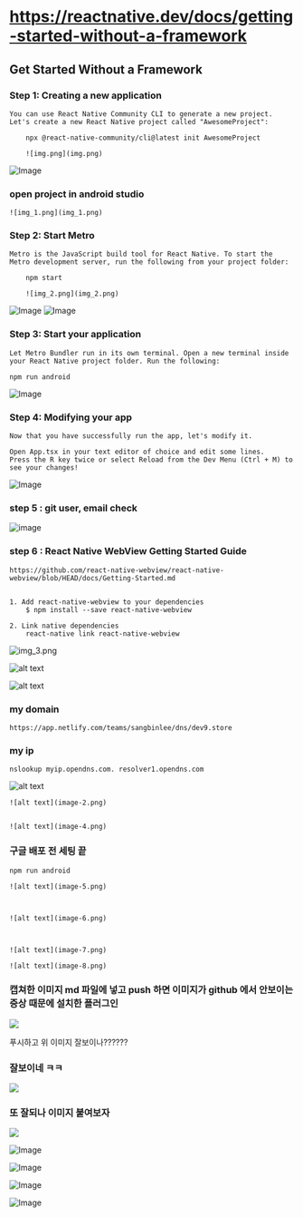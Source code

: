 

# https://reactnative.dev/docs/getting-started-without-a-framework


## Get Started Without a Framework


### Step 1: Creating a new application
    You can use React Native Community CLI to generate a new project. Let's create a new React Native project called "AwesomeProject":
    
        npx @react-native-community/cli@latest init AwesomeProject

        ![img.png](img.png)
![Image](https://github.com/user-attachments/assets/6daff251-350e-4e8e-9747-95ee81193f25)



### open project in android studio


    ![img_1.png](img_1.png)

### Step 2: Start Metro
    Metro is the JavaScript build tool for React Native. To start the Metro development server, run the following from your project folder:
    
        npm start

        ![img_2.png](img_2.png)

![Image](https://github.com/user-attachments/assets/aa7db11d-555a-4cd6-8dae-42c84a167189)
![Image](https://github.com/user-attachments/assets/c7b09e94-73c7-44dd-9a30-1a3799717f28)


### Step 3: Start your application

    Let Metro Bundler run in its own terminal. Open a new terminal inside your React Native project folder. Run the following:

    npm run android
![Image](https://github.com/user-attachments/assets/fbd43db2-435c-4bd8-88a5-6dbd999beea9)


### Step 4: Modifying your app

    
    Now that you have successfully run the app, let's modify it.
    
    Open App.tsx in your text editor of choice and edit some lines.
    Press the R key twice or select Reload from the Dev Menu (Ctrl + M) to see your changes!




![Image](https://github.com/user-attachments/assets/8eed71d8-f4e2-41ba-a951-b4fa6af2db79)




### step 5 : git user, email check
![image](https://github.com/user-attachments/assets/c5155c82-197d-418d-82e9-bb704a7e732b)



### step 6 : React Native WebView Getting Started Guide

    https://github.com/react-native-webview/react-native-webview/blob/HEAD/docs/Getting-Started.md


    1. Add react-native-webview to your dependencies
        $ npm install --save react-native-webview

    2. Link native dependencies
        react-native link react-native-webview


![img_3.png](img_3.png)




![alt text](image.png)




![alt text](image-1.png)




### my domain

    https://app.netlify.com/teams/sangbinlee/dns/dev9.store


### my ip

    nslookup myip.opendns.com. resolver1.opendns.com

![alt text](image-3.png)


    ![alt text](image-2.png)


    ![alt text](image-4.png)



### 구글 배포 전 세팅 끝

    npm run android

    ![alt text](image-5.png)



    ![alt text](image-6.png)



    ![alt text](image-7.png)

    ![alt text](image-8.png)



### 캡쳐한 이미지 md 파일에 넣고 push 하면   이미지가 github 에서 안보이는 증상 때문에    설치한 플러그인
![](assets/2025-03-01-23-32-26.png)

푸시하고 위 이미지 잘보이나??????


### 잘보이네 ㅋㅋ

![](assets/2025-03-01-23-33-27.png)



### 또 잘되나 이미지 붙여보자

![](assets/2025-03-01-23-34-57.png)



![Image](https://github.com/user-attachments/assets/010eaf48-76e0-4ebb-983d-e4b6d5755f2f)


![Image](https://github.com/user-attachments/assets/9aa7b601-4c1b-4c4a-ac17-be78dbedc195)


![Image](https://github.com/user-attachments/assets/3fb592c9-3b14-4cd4-90f0-c5511b398416)


![Image](https://github.com/user-attachments/assets/75ad459a-5149-4da3-ac39-75cbda37fb35)


